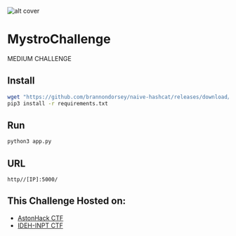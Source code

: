 ![alt cover](https://w.wallha.com/ws/5/cEiXNIkV.jpg)
# MystroChallenge

MEDIUM CHALLENGE

## Install

```bash
wget "https://github.com/brannondorsey/naive-hashcat/releases/download/data/rockyou.txt"
pip3 install -r requirements.txt
```

## Run

```bash
python3 app.py
```

## URL

```
http//[IP]:5000/
```

## This Challenge Hosted on:

- [AstonHack CTF](https://astonhack.co.uk/)
- [IDEH-INPT CTF](https://www.facebook.com/CIT.INPT)
